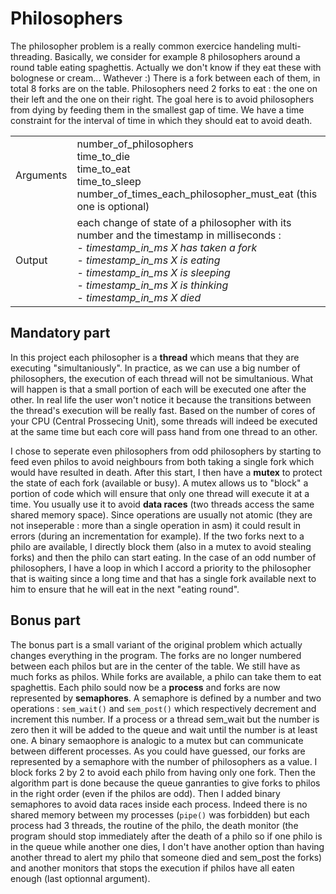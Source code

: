 # Philosophers

The philosopher problem is a really common exercice handeling multi-threading.
Basically, we consider for example 8 philosophers around a round table eating spaghettis. Actually we don't know if they eat these with bolognese or cream... Wathever :)
There is a fork between each of them, in total 8 forks are on the table. Philosophers need 2 forks to eat : the one on their left and the one on their right. The goal here is to avoid philosophers from dying by feeding them in the smallest gap of time. We have a time constraint for the interval of time in which they should eat to avoid death.

| | |
| -- | --|
| Arguments | number_of_philosophers <br>time_to_die <br>time_to_eat <br>time_to_sleep <br>number_of_times_each_philosopher_must_eat (this one is optional) |
| Output | each change of state of a philosopher with its number and the timestamp in milliseconds : <br> - _timestamp_in_ms X has taken a fork_<br> - _timestamp_in_ms X is eating_ <br> - _timestamp_in_ms X is sleeping_ <br> - _timestamp_in_ms X is thinking_ <br> - _timestamp_in_ms X died_

## Mandatory part

In this project each philosopher is a **thread** which means that they are executing "simultaniously".  In practice, as we can use a big number of philosophers, the execution of each thread will not be simultanious. What will happen is that a small portion of each will be executed one after the other. In real life the user won't notice it because the transitions between the thread's execution will be really fast. Based on the number of cores of your CPU (Central Prossecing Unit), some threads will indeed be executed at the same time but each core will pass hand from one thread to an other.

I chose to seperate even philosophers from odd philosophers by starting to feed even philos to avoid neighbours from both taking a single fork which would have resulted in death. After this start, I then have a **mutex** to protect the state of each fork (available or busy). A mutex allows us to "block" a portion of code which will ensure that only one thread will execute it at a time. You usually use it to avoid **data races** (two threads access the same shared memory space). Since operations are usually not atomic (they are not inseperable : more than a single operation in asm) it could result in errors (during an incrementation for example). If the two forks next to a philo are available, I directly block them (also in a mutex to avoid stealing forks) and then the philo can start eating. In the case of an odd number of philosophers, I have a loop in which I accord a priority to the philosopher that is waiting since a long time and that has a single fork available next to him to ensure that he will eat in the next "eating round".

## Bonus part

The bonus part is a small variant of the original problem which actually changes everything in the program. The forks are no longer numbered between each philos but are in the center of the table. We still have as much forks as philos. While forks are available, a philo can take them to eat spaghettis. Each philo sould now be a **process** and forks are now represented by **semaphores**. A semaphore is defined by a number and two operations : `sem_wait()` and `sem_post()` which respectively decrement and increment this number. If a process or a thread sem_wait but the number is zero then it will be added to the queue and wait until the number is at least one. A binary semaophore is analogic to a mutex but can communicate between different processes. As you could have guessed, our forks are represented by a semaphore with the number of philosophers as a value. I block forks 2 by 2 to avoid each philo from having only one fork. Then the algorithm part is done because the queue ganranties to give forks to philos in the right order (even if the philos are odd). Then I added binary semaphores to avoid data races inside each process. Indeed there is no shared memory between my processes (`pipe()` was forbidden) but each process had 3 threads, the routine of the philo, the death monitor (the program should stop immediately after the death of a philo so if one philo is in the queue while another one dies, I don't have another option than having another thread to alert my philo that someone died and sem_post the forks) and another monitors that stops the execution if philos have all eaten enough (last optionnal argument).
